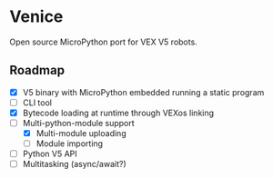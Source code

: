 # Venice

Open source MicroPython port for VEX V5 robots.

## Roadmap

- [x] V5 binary with MicroPython embedded running a static program
- [ ] CLI tool
- [x] Bytecode loading at runtime through VEXos linking
- [ ] Multi-python-module support
  - [x] Multi-module uploading
  - [ ] Module importing
- [ ] Python V5 API
- [ ] Multitasking (async/await?)
